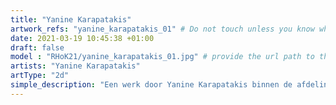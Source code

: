 ```yaml
---
title: "Yanine Karapatakis"
artwork_refs: "yanine_karapatakis_01" # Do not touch unless you know what you are doing
date: 2021-03-19 10:45:38 +01:00
draft: false
model : "RHoK21/yanine_karapatakis_01.jpg" # provide the url path to the model
artists: "Yanine Karapatakis"
artType: "2d"
simple_description: "Een werk door Yanine Karapatakis binnen de afdeling Beeldende en audiovisuele kunst.<br><br><br><br> Een project gerealiseerd door Dirk Derom in opdracht van het <a href='https://www.sdko.brussels'>SDKO</a> en met steun van de <a href='https://www.vgc.be/wie-zijn-wij/actief-beleid-brussel/onderwijs'>VGC</a>."
---
```

